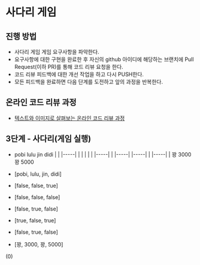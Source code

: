 # 사다리 게임
## 진행 방법
* 사다리 게임 게임 요구사항을 파악한다.
* 요구사항에 대한 구현을 완료한 후 자신의 github 아이디에 해당하는 브랜치에 Pull Request(이하 PR)를 통해 코드 리뷰 요청을 한다.
* 코드 리뷰 피드백에 대한 개선 작업을 하고 다시 PUSH한다.
* 모든 피드백을 완료하면 다음 단계를 도전하고 앞의 과정을 반복한다.

## 온라인 코드 리뷰 과정
* [텍스트와 이미지로 살펴보는 온라인 코드 리뷰 과정](https://github.com/nextstep-step/nextstep-docs/tree/master/codereview)

## 3단계 - 사다리(게임 실행)
* pobi   lulu   jin   didi
|     |     |-----|
|     |     |     |
|     |-----|     |
|-----|     |-----|
|     |-----|     |
꽝    3000    꽝    5000

* [pobi, lulu, jin, didi]
* [false, false, true]
* [false, false, false]
* [false, true, false]
* [true, false, true]
* [false, true, false]
* [꽝, 3000, 꽝, 5000]

(0)